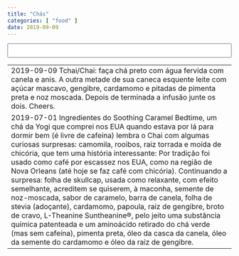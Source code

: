 ```yaml
---
title: "Chás"
categories: [ "food" ]
date: 2019-09-09
---
```

<script src="/js/jquery.min.js"></script>
<script src="/js/list.js"></script>

<table class="sortable">
<input type="text" name="filter" value="" id="filter" style="width: 100%; font-size: 22px;" title=""/><span name="results" id="results"></span>
<tr><td>2019-09-09 Tchai/Chai: faça chá preto com água fervida com canela e anis. A outra metade de sua caneca esquente leite com açúcar mascavo, gengibre, cardamomo e pitadas de pimenta preta e noz moscada. Depois de terminada a infusão junte os dois. Cheers.</td></tr>
<tr><td>2019-07-01 Ingredientes do Soothing Caramel Bedtime, um chá da Yogi que comprei nos EUA quando estava por lá para dormir bem (é livre de cafeína) lembra o Chai com algumas curiosas surpresas: camomila, rooibos, raiz torrada e moída de chicória, que tem uma história interessante: Por tradição foi usado como café por escassez nos EUA, como na região de Nova Orleans (até hoje se faz café com chicória). Continuando a surpresa: folha de skullcap, usada como relaxante, com efeito semelhante, acreditem se quiserem, à maconha, semente de noz-moscada, sabor de caramelo, barra de canela, folha de stevia (adoçante), cardamomo, papoula, raiz de gengibre, broto de cravo, L-Theanine Suntheanine®, pelo jeito uma substância química patenteada e um aminoácido retirado do chá verde (mas sem cafeína), pimenta preta, óleo da casca da canela, óleo da semente do cardamomo e óleo da raiz de gengibre.</td></tr>
</table>
